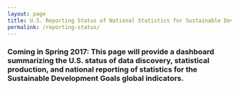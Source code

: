 ```yaml
---
layout: page
title: U.S. Reporting Status of National Statistics for Sustainable Development Goal Global Indicators
permalink: /reporting-status/
---
```


### Coming in Spring 2017: This page will provide a dashboard summarizing the U.S. status of data discovery, statistical production, and national reporting of statistics for the Sustainable Development Goals global indicators.
